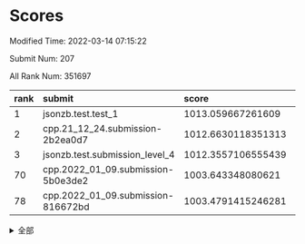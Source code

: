 # Scores

Modified Time: 2022-03-14 07:15:22

Submit Num: 207

All Rank Num: 351697

| rank |               submit               |       score        |       sigma        | pk_num |
| :--- | :--------------------------------- | :----------------- | :----------------- | :----- |
| 1    | jsonzb.test.test_1                 | 1013.059667261609  | 0.7836168126503885 | 6796   |
| 2    | cpp.21_12_24.submission-2b2ea0d7   | 1012.6630118351313 | 0.7968660699593384 | 6800   |
| 3    | jsonzb.test.submission_level_4     | 1012.3557106555439 | 0.8025642879819839 | 6797   |
| 70   | cpp.2022_01_09.submission-5b0e3de2 | 1003.643348080621  | 0.7192779629071709 | 6796   |
| 78   | cpp.2022_01_09.submission-816672bd | 1003.4791415246281 | 0.7017542716828878 | 6797   |


<details>
<summary>全部</summary>

| rank |                 submit                 |       score        |       sigma        | pk_num |
| :--- | :------------------------------------- | :----------------- | :----------------- | :----- |
| 1    | jsonzb.test.test_1                     | 1013.059667261609  | 0.7836168126503885 | 6796   |
| 2    | cpp.21_12_24.submission-2b2ea0d7       | 1012.6630118351313 | 0.7968660699593384 | 6800   |
| 3    | jsonzb.test.submission_level_4         | 1012.3557106555439 | 0.8025642879819839 | 6797   |
| 4    | gobigger.level_3.submission_level_3_12 | 1011.7874194640781 | 0.8032093960714826 | 6796   |
| 5    | gobigger.level_3.submission_level_3_38 | 1011.236006388381  | 0.7624034451295488 | 6799   |
| 6    | gobigger.level_3.submission_level_3_30 | 1011.0397547596383 | 0.7744290576308994 | 6803   |
| 7    | gobigger.level_3.submission_level_3_14 | 1010.9500632226358 | 0.7552004248955132 | 6800   |
| 8    | gobigger.level_3.submission_level_3_13 | 1010.9033941017918 | 0.7735071587959936 | 6796   |
| 9    | gobigger.level_3.submission_level_3_6  | 1010.8885050697086 | 0.7730037176515888 | 6796   |
| 10   | gobigger.level_3.submission_level_3_9  | 1010.8012552461108 | 0.7548546973349333 | 6799   |
| 11   | gobigger.level_3.submission_level_3_18 | 1010.7060619320781 | 0.7478941588827469 | 6798   |
| 12   | gobigger.level_3.submission_level_3_47 | 1010.6087123737578 | 0.7788745712090435 | 6798   |
| 13   | gobigger.level_3.submission_level_3_49 | 1010.5324332543169 | 0.7825373377026744 | 6793   |
| 14   | gobigger.level_3.submission_level_3_3  | 1010.4835676438207 | 0.7499287568774521 | 6801   |
| 15   | gobigger.level_3.submission_level_3_37 | 1010.4627900010167 | 0.7525082151830851 | 6801   |
| 16   | gobigger.level_3.submission_level_3_33 | 1010.459675709928  | 0.7806837902877642 | 6792   |
| 17   | gobigger.level_3.submission_level_3_48 | 1010.4234397835378 | 0.7397086873360589 | 6790   |
| 18   | gobigger.level_3.submission_level_3_5  | 1010.4148415553009 | 0.7686470645692649 | 6795   |
| 19   | gobigger.level_3.submission_level_3_0  | 1010.3486930685519 | 0.7521820928873313 | 6798   |
| 20   | gobigger.level_3.submission_level_3_46 | 1010.3424447075593 | 0.7584712320527928 | 6799   |
| 21   | gobigger.level_3.submission_level_3_41 | 1010.3285645468492 | 0.7476272421248333 | 6796   |
| 22   | gobigger.level_3.submission_level_3_27 | 1010.2730852232797 | 0.7880841390457636 | 6799   |
| 23   | gobigger.level_3.submission_level_3_19 | 1010.2524768067908 | 0.7688767026943808 | 6795   |
| 24   | gobigger.level_3.submission_level_3_10 | 1010.0214772682223 | 0.7529345653996256 | 6792   |
| 25   | gobigger.level_3.submission_level_3_26 | 1009.9879756436751 | 0.7726034567523062 | 6795   |
| 26   | gobigger.level_3.submission_level_3_11 | 1009.984561853509  | 0.7442459119364481 | 6796   |
| 27   | gobigger.level_3.submission_level_3_21 | 1009.9759656693167 | 0.7702573706780993 | 6798   |
| 28   | gobigger.level_3.submission_level_3_2  | 1009.9257448515183 | 0.7413951313653567 | 6792   |
| 29   | gobigger.level_3.submission_level_3_7  | 1009.849149122536  | 0.7523856690985412 | 6796   |
| 30   | gobigger.level_3.submission_level_3_44 | 1009.8070865760407 | 0.7451806932293049 | 6798   |
| 31   | gobigger.level_3.submission_level_3_29 | 1009.8036914264071 | 0.7508117567015938 | 6798   |
| 32   | gobigger.level_3.submission_level_3_20 | 1009.791532171535  | 0.7481509498045708 | 6791   |
| 33   | gobigger.level_3.submission_level_3_43 | 1009.7491722279547 | 0.7747276398019269 | 6800   |
| 34   | gobigger.level_3.submission_level_3_32 | 1009.7459305165281 | 0.7543220832085127 | 6798   |
| 35   | gobigger.level_3.submission_level_3_8  | 1009.7303521056273 | 0.7601148317283329 | 6799   |
| 36   | gobigger.level_3.submission_level_3_28 | 1009.7285162351158 | 0.7650247875568129 | 6795   |
| 37   | gobigger.level_3.submission_level_3_35 | 1009.706976423897  | 0.738906153262501  | 6799   |
| 38   | gobigger.level_3.submission_level_3_36 | 1009.7011866312426 | 0.7515960793956705 | 6788   |
| 39   | gobigger.level_3.submission_level_3_15 | 1009.6790955459743 | 0.7432784381436969 | 6794   |
| 40   | gobigger.level_3.submission_level_3_45 | 1009.670737293292  | 0.7651409469531849 | 6794   |
| 41   | gobigger.level_3.submission_level_3_1  | 1009.6117042133187 | 0.7554991271814565 | 6800   |
| 42   | gobigger.level_3.submission_level_3_24 | 1009.6093349586023 | 0.7308089267400393 | 6796   |
| 43   | gobigger.level_3.submission_level_3_40 | 1009.506455814984  | 0.7677724360800618 | 6801   |
| 44   | gobigger.level_3.submission_level_3_22 | 1009.4932869720328 | 0.7472186063127366 | 6797   |
| 45   | gobigger.level_3.submission_level_3_17 | 1009.4472576510957 | 0.7607517526264697 | 6797   |
| 46   | gobigger.level_3.submission_level_3_34 | 1009.4341514077767 | 0.7502319610096202 | 6802   |
| 47   | gobigger.level_3.submission_level_3_25 | 1009.3637745986013 | 0.7390246989087406 | 6799   |
| 48   | gobigger.level_3.submission_level_3_42 | 1009.3490211432188 | 0.7562196807646537 | 6797   |
| 49   | gobigger.level_3.submission_level_3_39 | 1009.3040969559779 | 0.7522708305886335 | 6797   |
| 50   | gobigger.level_3.submission_level_3_16 | 1008.8958831456629 | 0.7392717110660127 | 6795   |
| 51   | gobigger.level_3.submission_level_3_31 | 1008.854317609297  | 0.7296508409652819 | 6796   |
| 52   | gobigger.level_3.submission_level_3_23 | 1008.4569998417185 | 0.7387180929985246 | 6795   |
| 53   | gobigger.level_3.submission_level_3_4  | 1008.4552815134539 | 0.7632006952158539 | 6796   |
| 54   | gobigger.level_1.submission_level_1_49 | 1005.6841347323448 | 0.7248179846003057 | 6788   |
| 55   | gobigger.level_1.submission_level_1_9  | 1005.3154093622901 | 0.7205191889241651 | 6795   |
| 56   | gobigger.level_1.submission_level_1_40 | 1005.0864853714946 | 0.7299777725433192 | 6790   |
| 57   | gobigger.level_1.submission_level_1_44 | 1004.7872791512035 | 0.727951621589746  | 6796   |
| 58   | gobigger.level_1.submission_level_1_6  | 1004.735562848967  | 0.7256661890026337 | 6801   |
| 59   | gobigger.level_1.submission_level_1_13 | 1004.4183869354999 | 0.725208753317834  | 6793   |
| 60   | gobigger.level_1.submission_level_1_15 | 1004.3170891754175 | 0.7174324773415381 | 6794   |
| 61   | gobigger.level_1.submission_level_1_10 | 1004.2725213391863 | 0.7121125379809763 | 6796   |
| 62   | gobigger.level_1.submission_level_1_41 | 1004.2195295803151 | 0.732812886996876  | 6796   |
| 63   | gobigger.level_1.submission_level_1_28 | 1004.0675572139106 | 0.7324257133601964 | 6789   |
| 64   | gobigger.level_1.submission_level_1_23 | 1003.9660883394653 | 0.7306472228860904 | 6790   |
| 65   | gobigger.level_1.submission_level_1_33 | 1003.935608663939  | 0.7197693241658293 | 6793   |
| 66   | gobigger.level_1.submission_level_1_0  | 1003.8402886646026 | 0.7202960307044532 | 6798   |
| 67   | gobigger.level_1.submission_level_1_36 | 1003.7325620246662 | 0.7159745682714066 | 6794   |
| 68   | gobigger.level_1.submission_level_1_25 | 1003.6702770741347 | 0.7297107128744779 | 6802   |
| 69   | gobigger.level_1.submission_level_1_29 | 1003.6585637839564 | 0.7205040413775438 | 6800   |
| 70   | cpp.2022_01_09.submission-5b0e3de2     | 1003.643348080621  | 0.7192779629071709 | 6796   |
| 71   | gobigger.level_1.submission_level_1_14 | 1003.5747491255776 | 0.713154712396643  | 6797   |
| 72   | gobigger.level_1.submission_level_1_18 | 1003.562301154741  | 0.721963703174812  | 6797   |
| 73   | gobigger.level_1.submission_level_1_3  | 1003.5585466717962 | 0.7193123145719247 | 6794   |
| 74   | gobigger.level_1.submission_level_1_26 | 1003.5525432250017 | 0.7197314888421273 | 6795   |
| 75   | gobigger.level_1.submission_level_1_37 | 1003.5455792156143 | 0.7157094748624427 | 6791   |
| 76   | gobigger.level_1.submission_level_1_11 | 1003.494046239676  | 0.7318279317194811 | 6797   |
| 77   | gobigger.level_1.submission_level_1_21 | 1003.4836571176938 | 0.7117960211701486 | 6796   |
| 78   | cpp.2022_01_09.submission-816672bd     | 1003.4791415246281 | 0.7017542716828878 | 6797   |
| 79   | gobigger.level_1.submission_level_1_16 | 1003.3739592059495 | 0.7184310112432444 | 6791   |
| 80   | gobigger.level_1.submission_level_1_1  | 1003.321221541961  | 0.704539759027557  | 6797   |
| 81   | gobigger.level_1.submission_level_1_4  | 1003.2644721766461 | 0.716647168603313  | 6796   |
| 82   | gobigger.level_1.submission_level_1_12 | 1003.2613229078977 | 0.7104569686732123 | 6799   |
| 83   | gobigger.level_1.submission_level_1_46 | 1003.2530651191921 | 0.7260779012133085 | 6794   |
| 84   | gobigger.level_1.submission_level_1_5  | 1003.2138890181567 | 0.709309169598294  | 6796   |
| 85   | gobigger.level_1.submission_level_1_27 | 1003.1344748087205 | 0.7200817426663899 | 6796   |
| 86   | gobigger.level_1.submission_level_1_20 | 1003.104486211029  | 0.7148897442748152 | 6794   |
| 87   | gobigger.level_1.submission_level_1_7  | 1003.089612308021  | 0.7164959506076193 | 6795   |
| 88   | gobigger.level_1.submission_level_1_22 | 1003.0433392304882 | 0.7241120485441029 | 6796   |
| 89   | gobigger.level_1.submission_level_1_2  | 1003.0362787271429 | 0.7053658889456478 | 6793   |
| 90   | gobigger.level_1.submission_level_1_48 | 1002.9976998433535 | 0.712799953880396  | 6795   |
| 91   | gobigger.level_1.submission_level_1_30 | 1002.8757167947282 | 0.7154814626047381 | 6794   |
| 92   | gobigger.level_1.submission_level_1_47 | 1002.7984005299479 | 0.722241960539115  | 6791   |
| 93   | gobigger.level_1.submission_level_1_24 | 1002.793561551983  | 0.7137448140425029 | 6794   |
| 94   | gobigger.level_1.submission_level_1_8  | 1002.6807164910671 | 0.72681825397596   | 6799   |
| 95   | gobigger.level_1.submission_level_1_31 | 1002.566968031066  | 0.7191463236008763 | 6792   |
| 96   | gobigger.level_1.submission_level_1_34 | 1002.4931852797883 | 0.7134698807591949 | 6800   |
| 97   | gobigger.level_1.submission_level_1_32 | 1002.3476262288118 | 0.7069484414886208 | 6796   |
| 98   | gobigger.level_1.submission_level_1_17 | 1002.3266758757472 | 0.7232021140320462 | 6794   |
| 99   | gobigger.level_1.submission_level_1_38 | 1002.315932321722  | 0.7093448123005394 | 6793   |
| 100  | gobigger.level_1.submission_level_1_42 | 1002.3066167734868 | 0.720679850816964  | 6803   |
| 101  | gobigger.level_1.submission_level_1_43 | 1002.2730343083254 | 0.7131737417498805 | 6799   |
| 102  | gobigger.level_1.submission_level_1_45 | 1002.177032417312  | 0.7055708784164866 | 6801   |
| 103  | gobigger.level_1.submission_level_1_35 | 1001.6867641064078 | 0.7256960303842919 | 6795   |
| 104  | gobigger.level_1.submission_level_1_39 | 1001.5748575796175 | 0.7110871161875835 | 6795   |
| 105  | gobigger.level_1.submission_level_1_19 | 1001.234783641013  | 0.7099095710441342 | 6798   |
| 106  | gobigger.random.submission_random_26   | 997.3412725074228  | 0.7119367538358113 | 6795   |
| 107  | gobigger.random.submission_random_19   | 997.3354292491222  | 0.7093740425996601 | 6793   |
| 108  | gobigger.random.submission_random_0    | 997.250355627266   | 0.7099867438730524 | 6796   |
| 109  | gobigger.random.submission_random_22   | 997.2230988251619  | 0.7107109718507306 | 6800   |
| 110  | gobigger.random.submission_random_36   | 997.1078458780543  | 0.7207326549714239 | 6796   |
| 111  | gobigger.random.submission_random_37   | 996.8251766147698  | 0.6946642356776148 | 6793   |
| 112  | gobigger.random.submission_random_34   | 996.7711164002806  | 0.7122623274833007 | 6791   |
| 113  | gobigger.random.submission_random_39   | 996.639931878999   | 0.7123589282083247 | 6789   |
| 114  | gobigger.random.submission_random_9    | 996.6342450329141  | 0.7062771995121503 | 6799   |
| 115  | gobigger.random.submission_random_6    | 996.5934779225072  | 0.7138753644163403 | 6795   |
| 116  | gobigger.random.submission_random_42   | 996.5570587488317  | 0.6996999535778422 | 6798   |
| 117  | gobigger.random.submission_random_25   | 996.5086356307872  | 0.6978562385792678 | 6802   |
| 118  | gobigger.random.submission_random_2    | 996.4532851213435  | 0.7005868723233035 | 6794   |
| 119  | gobigger.random.submission_random_13   | 996.4461292539668  | 0.7096801918108541 | 6803   |
| 120  | gobigger.random.submission_random_5    | 996.4138124784372  | 0.711802831617915  | 6798   |
| 121  | gobigger.random.submission_random_38   | 996.395351119718   | 0.7138082575685264 | 6797   |
| 122  | gobigger.random.submission_random_8    | 996.346261442284   | 0.7059589309995622 | 6788   |
| 123  | gobigger.random.submission_random_47   | 996.3396953365004  | 0.7068814827888062 | 6798   |
| 124  | gobigger.random.submission_random_49   | 996.2347512582347  | 0.7021935657467231 | 6796   |
| 125  | gobigger.random.submission_random_29   | 996.224053201396   | 0.7092040454411155 | 6795   |
| 126  | gobigger.random.submission_random_31   | 996.2195403830807  | 0.7026377111212181 | 6793   |
| 127  | gobigger.random.submission_random_28   | 996.1471734502624  | 0.7098843106081423 | 6797   |
| 128  | gobigger.random.submission_random_10   | 996.0178673070138  | 0.711149075316079  | 6800   |
| 129  | gobigger.random.submission_random_33   | 996.0167421228086  | 0.7086878135441216 | 6796   |
| 130  | gobigger.random.submission_random_21   | 996.0054408015905  | 0.7102296323943448 | 6800   |
| 131  | gobigger.random.submission_random_7    | 995.9338887923574  | 0.7144721477276732 | 6794   |
| 132  | gobigger.random.submission_random_3    | 995.9196401811764  | 0.7056285082933077 | 6791   |
| 133  | gobigger.random.submission_random_32   | 995.9028084910436  | 0.7192897287147412 | 6799   |
| 134  | gobigger.random.submission_random_40   | 995.8831094808461  | 0.7141591838694156 | 6794   |
| 135  | gobigger.random.submission_random_18   | 995.8445352697763  | 0.7026452915914725 | 6794   |
| 136  | gobigger.random.submission_random_43   | 995.8425563457962  | 0.7142205824062112 | 6794   |
| 137  | gobigger.random.submission_random_48   | 995.8330764941904  | 0.7108494947455435 | 6798   |
| 138  | gobigger.random.submission_random_35   | 995.8156493686292  | 0.7152789129713633 | 6798   |
| 139  | gobigger.random.submission_random_1    | 995.8131463239444  | 0.7132206398724485 | 6798   |
| 140  | gobigger.random.submission_random_27   | 995.8001243558718  | 0.7185276665917023 | 6796   |
| 141  | gobigger.random.submission_random_12   | 995.7920504493968  | 0.7152860658282724 | 6797   |
| 142  | gobigger.random.submission_random_17   | 995.6628390218592  | 0.7198192766780146 | 6793   |
| 143  | gobigger.random.submission_random_11   | 995.6366095832021  | 0.7092176855441056 | 6789   |
| 144  | gobigger.random.submission_random_20   | 995.5859269713683  | 0.7146793435139952 | 6793   |
| 145  | gobigger.random.submission_random_24   | 995.5856488878079  | 0.7164926729055248 | 6797   |
| 146  | gobigger.random.submission_random_14   | 995.5153604970209  | 0.6993103725790456 | 6796   |
| 147  | gobigger.random.submission_random_44   | 995.476308225834   | 0.7237340537417343 | 6798   |
| 148  | gobigger.random.submission_random_30   | 995.3771229734143  | 0.7095647213246913 | 6793   |
| 149  | gobigger.random.submission_random_4    | 995.363786942263   | 0.7197803006263099 | 6796   |
| 150  | gobigger.random.submission_random_41   | 995.2779375171183  | 0.697102596964647  | 6795   |
| 151  | gobigger.random.submission_random_45   | 995.2508394010835  | 0.7174394812453693 | 6795   |
| 152  | gobigger.random.submission_random_15   | 995.1641740841878  | 0.709028177476538  | 6793   |
| 153  | gobigger.random.submission_random_23   | 994.9842444567099  | 0.7211465426882983 | 6801   |
| 154  | gobigger.random.submission_random_46   | 994.6728087186679  | 0.713707453510911  | 6792   |
| 155  | gobigger.random.submission_random_16   | 994.3507261417752  | 0.7212657269882166 | 6797   |
| 156  | gobigger.level_2.submission_level_2_35 | 994.122032142059   | 0.7301568248291344 | 6796   |
| 157  | gobigger.level_2.submission_level_2_34 | 994.0669392387734  | 0.7312494314195408 | 6797   |
| 158  | gobigger.level_2.submission_level_2_45 | 993.928800860711   | 0.7353293333486747 | 6800   |
| 159  | gobigger.level_2.submission_level_2_2  | 993.9161574936458  | 0.7260652282637413 | 6796   |
| 160  | gobigger.level_2.submission_level_2_49 | 993.6612586301302  | 0.7498513380177402 | 6799   |
| 161  | gobigger.level_2.submission_level_2_10 | 993.4578289653851  | 0.724262887615614  | 6797   |
| 162  | gobigger.level_2.submission_level_2_46 | 993.2914168824873  | 0.7373789050946474 | 6791   |
| 163  | gobigger.level_2.submission_level_2_15 | 993.275309330617   | 0.7444816986618008 | 6801   |
| 164  | gobigger.level_2.submission_level_2_21 | 993.1427682938286  | 0.7292576530295739 | 6802   |
| 165  | gobigger.level_2.submission_level_2_40 | 993.0828691946654  | 0.7407433221247408 | 6800   |
| 166  | gobigger.level_2.submission_level_2_42 | 992.9396207286464  | 0.7376149858414071 | 6795   |
| 167  | gobigger.level_2.submission_level_2_6  | 992.8525578899099  | 0.732515158800019  | 6799   |
| 168  | gobigger.level_2.submission_level_2_28 | 992.8289433438295  | 0.751679174622152  | 6789   |
| 169  | gobigger.level_2.submission_level_2_23 | 992.7145258629278  | 0.7607812528170391 | 6795   |
| 170  | gobigger.level_2.submission_level_2_48 | 992.6750815195896  | 0.7434033400352102 | 6796   |
| 171  | gobigger.level_2.submission_level_2_30 | 992.4741312797389  | 0.7435801430709668 | 6799   |
| 172  | gobigger.level_2.submission_level_2_11 | 992.3985823751635  | 0.744477941884101  | 6799   |
| 173  | gobigger.level_2.submission_level_2_3  | 992.3846853170126  | 0.7457151247812499 | 6796   |
| 174  | gobigger.level_2.submission_level_2_16 | 992.3237027151389  | 0.7385228313804538 | 6796   |
| 175  | gobigger.level_2.submission_level_2_26 | 992.307294575033   | 0.7343075647879866 | 6799   |
| 176  | gobigger.level_2.submission_level_2_0  | 992.2727746621164  | 0.7389463037205531 | 6796   |
| 177  | gobigger.level_2.submission_level_2_20 | 992.2686156204572  | 0.753290007017903  | 6797   |
| 178  | gobigger.level_2.submission_level_2_27 | 992.2675821835413  | 0.7465411063164277 | 6795   |
| 179  | gobigger.level_2.submission_level_2_7  | 992.2036015331641  | 0.7508734672102901 | 6795   |
| 180  | gobigger.level_2.submission_level_2_19 | 992.1039552573956  | 0.7318257868860273 | 6802   |
| 181  | gobigger.level_2.submission_level_2_24 | 992.0950302483908  | 0.7388368013841257 | 6795   |
| 182  | gobigger.level_2.submission_level_2_14 | 992.0697521399816  | 0.7492330551791223 | 6798   |
| 183  | gobigger.level_2.submission_level_2_39 | 992.0609354115314  | 0.736187896123321  | 6798   |
| 184  | gobigger.level_2.submission_level_2_29 | 992.0208553980141  | 0.7341689189421505 | 6798   |
| 185  | gobigger.level_2.submission_level_2_47 | 991.8518028971586  | 0.7469186482537147 | 6799   |
| 186  | gobigger.level_2.submission_level_2_38 | 991.8109779928244  | 0.7396763693431545 | 6793   |
| 187  | gobigger.level_2.submission_level_2_37 | 991.7699923897459  | 0.7434954894665424 | 6794   |
| 188  | gobigger.level_2.submission_level_2_17 | 991.6997800106541  | 0.7423420461304262 | 6797   |
| 189  | gobigger.level_2.submission_level_2_44 | 991.6984425360118  | 0.7572965579949317 | 6793   |
| 190  | gobigger.level_2.submission_level_2_32 | 991.6689359819142  | 0.788910936492211  | 6796   |
| 191  | gobigger.level_2.submission_level_2_4  | 991.6058473562204  | 0.7358037931504627 | 6794   |
| 192  | gobigger.level_2.submission_level_2_22 | 991.5345759076371  | 0.7378740616546826 | 6801   |
| 193  | gobigger.level_2.submission_level_2_1  | 991.4664378859728  | 0.7723342531275414 | 6795   |
| 194  | gobigger.level_2.submission_level_2_33 | 991.3891543161843  | 0.7383137596588955 | 6793   |
| 195  | gobigger.level_2.submission_level_2_43 | 991.3052682554688  | 0.7530319135407203 | 6795   |
| 196  | gobigger.level_2.submission_level_2_41 | 991.1396283019357  | 0.7427798204442218 | 6793   |
| 197  | gobigger.level_2.submission_level_2_12 | 991.0906424940156  | 0.7734309483854979 | 6794   |
| 198  | gobigger.level_2.submission_level_2_36 | 990.8612355824175  | 0.7692498506855023 | 6798   |
| 199  | gobigger.level_2.submission_level_2_5  | 990.5957555808842  | 0.7666766364492761 | 6799   |
| 200  | gobigger.level_2.submission_level_2_31 | 990.273712143792   | 0.7692963648057205 | 6795   |
| 201  | gobigger.level_2.submission_level_2_13 | 990.2116760695719  | 0.7672562811977274 | 6797   |
| 202  | gobigger.level_2.submission_level_2_25 | 990.1911176501781  | 0.7549857091471531 | 6801   |
| 203  | gobigger.level_2.submission_level_2_18 | 990.1036397346181  | 0.785729670435197  | 6792   |
| 204  | gobigger.level_2.submission_level_2_8  | 989.8171767424506  | 0.7548814659282973 | 6797   |
| 205  | gobigger.level_2.submission_level_2_9  | 989.2883579544483  | 0.7749385927334882 | 6798   |
| 206  | gobigger.none.submission_none_1        | 975.5814613469996  | 1.5136821820260067 | 6792   |
| 207  | gobigger.none.submission_none_0        | 975.0822467406738  | 1.5939216335449888 | 6797   |

</details>